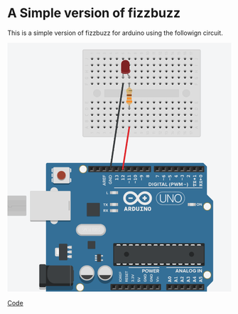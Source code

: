 # A Simple version of fizzbuzz

This is a simple version of fizzbuzz for arduino using the followign circuit.

![fizzbuzz circuit](fizzbuzz-simple.png)

[Code](fizzbuzz-simple.ino)
